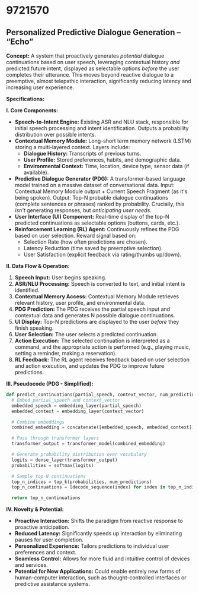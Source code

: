 # 9721570

## Personalized Predictive Dialogue Generation – “Echo”

**Concept:** A system that proactively generates *potential* dialogue continuations based on user speech, leveraging contextual history *and* predicted future intent, displayed as selectable options *before* the user completes their utterance. This moves beyond reactive dialogue to a preemptive, almost telepathic interaction, significantly reducing latency and increasing user experience.

**Specifications:**

**I. Core Components:**

*   **Speech-to-Intent Engine:** Existing ASR and NLU stack, responsible for initial speech processing and intent identification. Outputs a probability distribution over possible intents.
*   **Contextual Memory Module:** Long-short term memory network (LSTM) storing a multi-layered context. Layers include:
    *   **Dialogue History:** Transcripts of previous turns.
    *   **User Profile:**  Stored preferences, habits, and demographic data.
    *   **Environmental Context:** Time, location, device type, sensor data (if available).
*   **Predictive Dialogue Generator (PDG):** A transformer-based language model trained on a massive dataset of conversational data.  Input: Contextual Memory Module output + Current Speech Fragment (as it's being spoken).  Output: Top-N probable dialogue continuations (complete sentences or phrases) ranked by probability.  Crucially, this *isn't* generating responses, but *anticipating user needs*.
*   **User Interface (UI) Component:** Real-time display of the top-N predicted continuations as selectable options (buttons, cards, etc.).
*   **Reinforcement Learning (RL) Agent:** Continuously refines the PDG based on user selection.  Reward signal based on:
    *   Selection Rate (how often predictions are chosen).
    *   Latency Reduction (time saved by preemptive selection).
    *   User Satisfaction (explicit feedback via rating/thumbs up/down).

**II. Data Flow & Operation:**

1.  **Speech Input:** User begins speaking.
2.  **ASR/NLU Processing:** Speech is converted to text, and initial intent is identified.
3.  **Contextual Memory Access:** Contextual Memory Module retrieves relevant history, user profile, and environmental data.
4.  **PDG Prediction:** The PDG receives the partial speech input and contextual data and generates N possible dialogue continuations.
5.  **UI Display:** Top-N predictions are displayed to the user *before* they finish speaking.
6.  **User Selection:** The user selects a predicted continuation.
7.  **Action Execution:** The selected continuation is interpreted as a command, and the appropriate action is performed (e.g., playing music, setting a reminder, making a reservation).
8.  **RL Feedback:** The RL agent receives feedback based on user selection and action execution, and updates the PDG to improve future predictions.

**III. Pseudocode (PDG - Simplified):**

```python
def predict_continuations(partial_speech, context_vector, num_predictions=5):
  # Embed partial_speech and context_vector
  embedded_speech = embedding_layer(partial_speech)
  embedded_context = embedding_layer(context_vector)

  # Combine embeddings
  combined_embedding = concatenate([embedded_speech, embedded_context])

  # Pass through transformer layers
  transformer_output = transformer_model(combined_embedding)

  # Generate probability distribution over vocabulary
  logits = dense_layer(transformer_output)
  probabilities = softmax(logits)

  # Sample top-N continuations
  top_n_indices = top_k(probabilities, num_predictions)
  top_n_continuations = [decode_sequence(index) for index in top_n_indices]

  return top_n_continuations
```

**IV. Novelty & Potential:**

*   **Proactive Interaction:** Shifts the paradigm from reactive response to proactive anticipation.
*   **Reduced Latency:**  Significantly speeds up interaction by eliminating pauses for user completion.
*   **Personalized Experience:** Tailors predictions to individual user preferences and context.
*   **Seamless Control:**  Allows for more fluid and intuitive control of devices and services.
*   **Potential for New Applications:** Could enable entirely new forms of human-computer interaction, such as thought-controlled interfaces or predictive assistance systems.